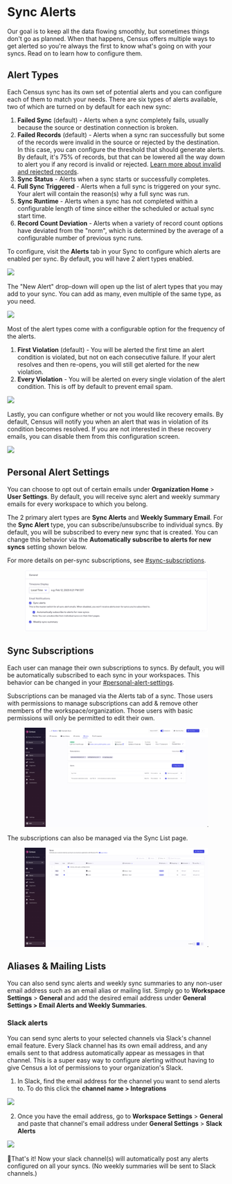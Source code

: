 # Sync Alerts

Our goal is to keep all the data flowing smoothly, but sometimes things don't go as planned. When that happens, Census offers multiple ways to get alerted so you're always the first to know what's going on with your syncs. Read on to learn how to configure them.

## Alert Types

Each Census sync has its own set of potential alerts and you can configure each of them to match your needs. There are six types of alerts available, two of which are turned on by default for each new sync:

1. **Failed Sync** (default) - Alerts when a sync completely fails, usually because the source or destination connection is broken.
2. **Failed Records** (default) - Alerts when a sync ran successfully but some of the records were invalid in the source or rejected by the destination. In this case, you can configure the threshold that should generate alerts. By default, it's 75% of records, but that can be lowered all the way down to alert you if any record is invalid or rejected. [Learn more about invalid and rejected records](../core-concept/#sync-history).
3. **Sync Status** - Alerts when a sync starts or successfully completes.
4. **Full Sync Triggered** - Alerts when a full sync is triggered on your sync. Your alert will contain the reason(s) why a full sync was run.
5. **Sync Runtime** - Alerts when a sync has not completed within a configurable length of time since either the scheduled or actual sync start time.
6. **Record Count Deviation** - Alerts when a variety of record count options have deviated from the "norm", which is determined by the average of a configurable number of previous sync runs.

To configure, visit the **Alerts** tab in your Sync to configure which alerts are enabled per sync. By default, you will have 2 alert types enabled.

![](<../../.gitbook/assets/Screenshot 2023-12-04 at 2.16.50 PM.png>)

The "New Alert" drop-down will open up the list of alert types that you may add to your sync. You can add as many, even multiple of the same type, as you need.

![](<../../.gitbook/assets/Screenshot 2023-12-04 at 2.25.42 PM.png>)

Most of the alert types come with a configurable option for the frequency of the alerts.

1. **First Violation** (default) - You will be alerted the first time an alert condition is violated, but not on each consecutive failure. If your alert resolves and then re-opens, you will still get alerted for the new violation.
2. **Every Violation** - You will be alerted on every single violation of the alert condition. This is off by default to prevent email spam.

![](<../../.gitbook/assets/Screenshot 2023-12-04 at 2.20.40 PM.png>)

Lastly, you can configure whether or not you would like recovery emails. By default, Census will notify you when an alert that was in violation of its condition becomes resolved. If you are not interested in these recovery emails, you can disable them from this configuration screen.

![](<../../.gitbook/assets/Screenshot 2023-12-04 at 2.31.12 PM.png>)

## Personal Alert Settings

You can choose to opt out of certain emails under **Organization Home** > **User Settings**. By default, you will receive sync alert and weekly summary emails for every workspace to which you belong.

The 2 primary alert types are **Sync Alerts** and **Weekly Summary Email**. For the **Sync Alert** type, you can subscribe/unsubscribe to individual syncs. By default, you will be subscribed to every new sync that is created. You can change this behavior via the **Automatically subscribe to alerts for new syncs** setting shown below.

For more details on per-sync subscriptions, see [#sync-subscriptions](alerts.md#sync-subscriptions "mention").

<figure><img src="../../.gitbook/assets/image (69).png" alt=""><figcaption></figcaption></figure>

## Sync Subscriptions

Each user can manage their own subscriptions to syncs. By default, you will be automatically subscribed to each sync in your workspaces. This behavior can be changed in your [#personal-alert-settings](alerts.md#personal-alert-settings "mention").

Subscriptions can be managed via the Alerts tab of a sync. Those users with permissions to manage subscriptions can add & remove other members of the workspace/organization. Those users with basic permissions will only be permitted to edit their own.

<figure><img src="../../.gitbook/assets/image (71).png" alt=""><figcaption></figcaption></figure>

The subscriptions can also be managed via the Sync List page.

<figure><img src="../../.gitbook/assets/image (72).png" alt=""><figcaption></figcaption></figure>

## Aliases & Mailing Lists

You can also send sync alerts and weekly sync summaries to any non-user email address such as an email alias or mailing list. Simply go to **Workspace Settings** > **General** and add the desired email address under **General Settings > Email Alerts and Weekly Summaries**.

### Slack alerts

You can send sync alerts to your selected channels via Slack's channel email feature. Every Slack channel has its own email address, and any emails sent to that address automatically appear as messages in that channel. This is a super easy way to configure alerting without having to give Census a lot of permissions to your organization's Slack.

1. In Slack, find the email address for the channel you want to send alerts to. To do this click the **channel name > Integrations**

![](../../.gitbook/assets/get_slack_channel_email.png)

2. Once you have the email address, go to **Workspace Settings** > **General** and paste that channel's email address under **General Settings** > **Slack Alerts**

![](<../../.gitbook/assets/Screenshot 2023-03-30 at 10.27.29 PM.png>)

:tada:That's it! Now your slack channel(s) will automatically post any alerts configured on all your syncs. (No weekly summaries will be sent to Slack channels.)
